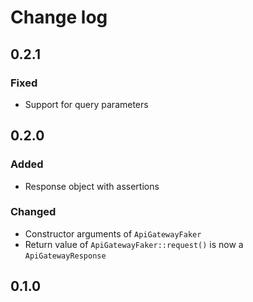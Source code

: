 # Change log

## 0.2.1

### Fixed

- Support for query parameters

## 0.2.0

### Added

- Response object with assertions

### Changed

- Constructor arguments of `ApiGatewayFaker`
- Return value of `ApiGatewayFaker::request()` is now a `ApiGatewayResponse`

## 0.1.0
